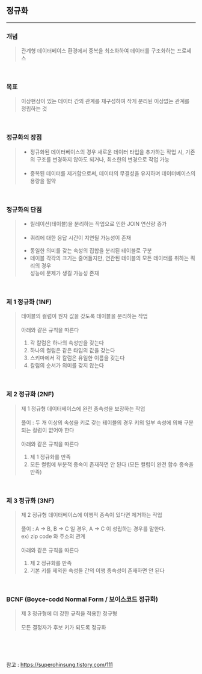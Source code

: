 ## 정규화

---

### 개념

> 관계형 데이터베이스 환경에서 중복을 최소화하여 데이터를 구조화하는 프로세스

<br>

### 목표

> 이상현상이 있는 데이터 간의 관계를 재구성하여 작게 분리된 이상없는 관계를 정립하는 것

<br>


### 정규화의 장점

> - 정규화된 데이터베이스의 경우 새로운 데이터 타입을 추가하는 작업 시, 기존의 구조를 변경하지 않아도 되거나, 최소한의 변경으로 작업 가능 <br><br>
> - 중복된 데이터를 제거함으로써, 데이터의 무결성을 유지하며 데이터베이스의 용량을 절약

<br>

### 정규화의 단점

> - 릴레이션(테이블)을 분리하는 작업으로 인한 JOIN 연산량 증가 <br><br>
> - 쿼리에 대한 응답 시간이 지연될 가능성이 존재
>  * 동일한 의미를 갖는 속성의 집합을 분리된 테이블로 구분
>  * 테이블 각각의 크기는 줄어들지만, 연관된 테이블의 모든 데이터를 취하는 쿼리의 경우 <br>성능에 문제가 생길 가능성 존재

<br>

### 제 1 정규화 (1NF)

> 테이블의 컬럼이 원자 값을 갖도록 테이블을 분리하는 작업 <br>
> <br> 아래와 같은 규칙을 따른다
> 1. 각 칼럼은 하나의 속성만을 갖는다
> 2. 하나의 컬럼은 같은 타입의 값을 갖는다
> 3. 스키마에서 각 칼럼은 유일한 이름을 갖는다
> 4. 칼럼의 순서가 의미를 갖지 않는다

<br>

### 제 2 정규화 (2NF)

> 제 1 정규형 데이터베이스에 완전 종속성을 보장하는 작업 <br><br>
> 풀이 : 두 개 이상의 속성을 키로 갖는 테이블의 경우 키의 일부 속성에 의해 구분되는 컬럼이 없어야 한다 <br><br>
> 아래와 같은 규칙을 따른다
> 1. 제 1 정규화를 만족
> 2. 모든 컬럼에 부분적 종속이 존재하면 안 된다 (모든 컬럼이 완전 함수 종속을 만족)

<br>

### 제 3 정규화 (3NF)

> 제 2 정규형 데이터베이스에 이행적 종속이 있다면 제거하는 작업 <br><br>
> 풀이 : A -> B, B -> C 일 경우, A -> C 이 성립하는 경우를 말한다. <br>
> ex) zip code 와 주소의 관계 <br><br>
> 아래와 같은 규칙을 따른다
> 1. 제 2 정규화를 만족
> 2. 기본 키를 제외한 속성들 간의 이행 종속성이 존재하면 안 된다 

<br>

### BCNF (Boyce-codd Normal Form / 보이스코드 정규화) 

> 제 3 정규형에 더 강한 규칙을 적용한 정규형 <br><br>
> 모든 결정자가 후보 키가 되도록 정규화


<br>
<br>
<br>

참고 : https://superohinsung.tistory.com/111